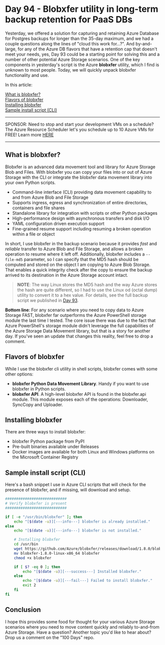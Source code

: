 
# Day 94 - Blobxfer utility in long-term backup retention for PaaS DBs

Yesterday, we offered a solution for capturing and retaining Azure Database for Postgres backups for longer than the 35-day maximum, and we had a couple questions along the lines of "cloud this work for...?". And by-and-large, for any of the Azure DB flavors that have a retention cap that doesn't meet your needs, yes, Day 93 could be a starting point for solving this and a number of other potential Azure Storage scenarios. One of the key components in yesterday's script is the Azure **blobxfer** utility, which I find is unknown to most people. Today, we will quickly unpack blobxfer functionality and use.

In this article:

[What is blobxfer?](#what-is-blobxfer) </br>
[Flavors of blobxfer](#flavors-of-blobxfer) </br>
[Installing blobxfer](#installing-blobxfer) </br>
[Sample install script (CLI)](#sample-install-script-cli) </br>

***
SPONSOR: Need to stop and start your development VMs on a schedule? The Azure Resource Scheduler let's you schedule up to 10 Azure VMs for FREE! Learn more [HERE](https://azuremarketplace.microsoft.com/en-us/marketplace/apps/lumagatena.resourcescheduler?tab=Overview)
***

## What is blobxfer?

Blobxfer is an advanced data movement tool and library for Azure Storage Blob and Files. With blobxfer you can copy your files into or out of Azure Storage with the CLI or integrate the blobxfer data movement library into your own Python scripts.

- Command-line interface (CLI) providing data movement capability to and from Azure Blob and File Storage
- Supports ingress, egress and synchronization of entire directories, containers and file shares
- Standalone library for integration with scripts or other Python packages
- High-performance design with asynchronous transfers and disk I/O
- YAML configuration driven execution support
- Fine-grained resume support including resuming a broken operation within a file or object

In short, I use blobxfer in the backup scenario because it provides *fast* and *reliable* transfer to Azure Blob and File Storage, and allows a broken operation to resume where it left off. Additionally, blobxfer includes a  `--file-md5` parameter, so I can specify that the MD5 hash should be computed and stored on the object I am copying to Azure Blob Storage. That enables a quick integrity check after the copy to ensure the backup arrived to its destination in the Azure Storage account intact.

> **NOTE**: The way Linux stores the MD5 hash and the way Azure stores the hash are quite different, so I had to use the Linux od (octal dump) utility to convert it to a hex value. For details, see the full backup script we published in [Day 93](https://github.com/starkfell/100DaysOfIaC/blob/master/articles/day.93.postgres.ext.backups.md).

**Bottom line**: For any scenario where you need to copy data to Azure Storage FAST, blobxfer far outperforms the Azure PowerShell storage module the last time I tested. The core issue there was due to the fact that Azure PowerShell's storage module didn't leverage the full capabilities of the Azure Storage Data Movement library, but that is a story for another day. If you've seen an update that changes this reality, feel free to drop a comment.

## Flavors of blobxfer

While I use the blobxfer cli utility in shell scripts, blobxfer comes with some other options:

- **blobxfer Python Data Movement Library**. Handy if you want to use blobxfer in Python scripts.
- **blobxfer API**. A high-level blobxfer API is found in the blobxfer.api module. This module exposes each of the operations: Downloader, SyncCopy and Uploader.

## Installing blobxfer

There are three ways to install blobxfer:

- blobxfer Python package from PyPI
- Pre-built binaries available under Releases
- Docker images are available for both Linux and Windows platforms on the Microsoft Container Registry

## Sample install script (CLI)

Here's a bash snippet I use in Azure CLI scripts that will check for the presence of blobxfer, and if missing, will download and setup.

``` Bash
############################
# Verify blobxfer is present
############################

if [ -e "/usr/bin/blobxfer" ]; then
    echo "[$(date -u)][---info---] blobxfer is already installed."
else
    echo "[$(date -u)][---info---] blobxfer is not installed."

    # Installing blobxfer
    cd /usr/bin
    wget https://github.com/Azure/blobxfer/releases/download/1.8.0/blobxfer-1.8.0-linux-x86_64
    mv blobxfer-1.8.0-linux-x86_64 blobxfer
    chmod +x blobxfer

    if [ $? -eq 0 ]; then
        echo "[$(date -u)][---success---] Installed blobxfer."
    else
        echo "[$(date -u)][---fail---] Failed to install blobxfer."
        exit 2
    fi
fi
```

## Conclusion

I hope this provides some food for thought for your various Azure Storage scenarios where you need to move content quickly and reliably to-and-from Azure Storage. Have a question? Another topic you'd like to hear about? Drop us a comment on the "100 Days" repo.